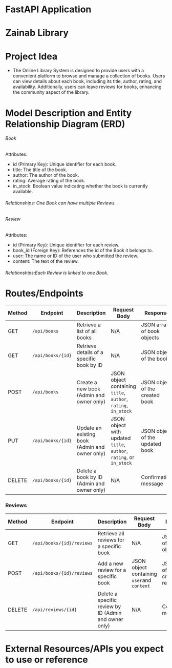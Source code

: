 # FastAPI Application
# Zainab Library
# Project Idea
 - The Online Library System is designed to provide users with a convenient platform to browse and manage a collection of books. Users can view details about each book, including its title, author, rating, and availability. Additionally, users can leave reviews for books, enhancing the community aspect of the library.
# Model Description and Entity Relationship Diagram (ERD)
   ###### Book
   Attributes:
   * id (Primary Key): Unique identifier for each book.
   * title: The title of the book.
   * author: The author of the book.
   * rating: Average rating of the book.
   * in_stock: Boolean value indicating whether the book is currently available.
   ###### Relationships: One Book can have multiple Reviews.
   
   ###### Review
   Attributes:
   * id (Primary Key): Unique identifier for each review.
   * book_id (Foreign Key): References the id of the Book it belongs to.
   * user: The name or ID of the user who submitted the review.
   * content: The text of the review.
   ###### Relationships:Each Review is linked to one Book.
   
# Routes/Endpoints
| **Method** | **Endpoint**                       | **Description**                                   | **Request Body**                                       | **Response**                      |
|------------|------------------------------------|---------------------------------------------------|-------------------------------------------------------|-----------------------------------|
| GET        | `/api/books`                       | Retrieve a list of all books                      | N/A                                                   | JSON array of book objects        |
| GET        | `/api/books/{id}`                 | Retrieve details of a specific book by ID        | N/A                                                   | JSON object of the book          |
| POST       | `/api/books`                       | Create a new book (Admin and owner only)                   | JSON object containing `title`, `author`, `rating`, `in_stock` | JSON object of the created book   |
| PUT        | `/api/books/{id}`                 | Update an existing book (Admin and owner only)              | JSON object with updated `title`, `author`, `rating`, or `in_stock` | JSON object of the updated book   |
| DELETE     | `/api/books/{id}`                 | Delete a book by ID (Admin and owner only)                 | N/A                                                   | Confirmation message              |

### Reviews

| **Method** | **Endpoint**                       | **Description**                                   | **Request Body**                                       | **Response**                      |
|------------|------------------------------------|---------------------------------------------------|-------------------------------------------------------|-----------------------------------|
| GET        | `/api/books/{id}/reviews`         | Retrieve all reviews for a specific book         | N/A                                                   | JSON array of review objects      |
| POST       | `/api/books/{id}/reviews`         | Add a new review for a specific book              | JSON object containing `user`and `content` | JSON object of the created review  |
| DELETE     | `/api/reviews/{id}`               | Delete a specific review by ID (Admin and owner only)      | N/A                                                   | Confirmation message              |
# External Resources/APIs you expect to use or reference
